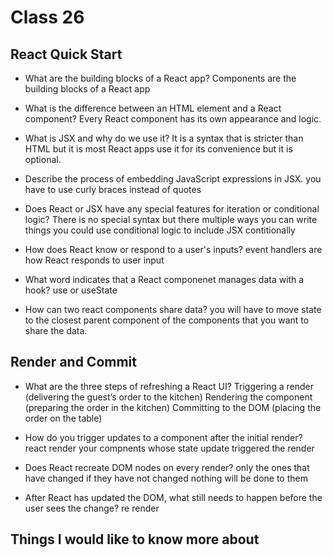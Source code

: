 # Class 26

## React Quick Start

- What are the building blocks of a React app? Components are the building blocks of a React app

- What is the difference between an HTML element and a React component? Every React component has its own appearance and logic.

- What is JSX and why do we use it? It is a syntax that is stricter than HTML but it is most React apps use it for its convenience but it is optional.

- Describe the process of embedding JavaScript expressions in JSX. you have to use curly braces instead of quotes

- Does React or JSX have any special features for iteration or conditional logic? There is no special syntax but there multiple ways you can write things you could use conditional logic to include JSX contitionally

- How does React know or respond to a user's inputs? event handlers are how React responds to user input

- What word indicates that a React componenet manages data with a hook? use or useState

- How can two react components share data? you will have to move state to the closest parent component of the components that you want to share the data.

## Render and Commit

- What are the three steps of refreshing a React UI? Triggering a render (delivering the guest’s order to the kitchen)
Rendering the component (preparing the order in the kitchen)
Committing to the DOM (placing the order on the table)

- How do you trigger updates to a component after the initial render? react render your compnents whose state update triggered the render

- Does React recreate DOM nodes on every render? only the ones that have changed if they have not changed nothing will be done to them

- After React has updated the DOM, what still needs to happen before the user sees the change? re render

## Things I would like to know more about
